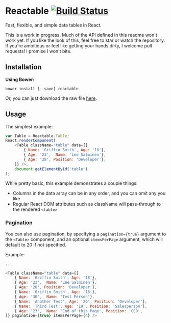 Reactable [![Build Status](https://travis-ci.org/glittershark/reactable.svg?branch=master)](https://travis-ci.org/glittershark/reactable)
=========

Fast, flexible, and simple data tables in React.

This is a work in progress. Much of the API defined in this readme won't work
yet. If you like the look of this, feel free to star or watch the repository. If
you're ambitious or feel like getting your hands dirty, I welcome pull requests!
I promise I won't bite.

## Installation

**Using Bower:**

```
bower install [--save] reactable
```

Or, you can just download the raw file
[here](https://github.com/glittershark/reactable/blob/master/build/reactable.js).

## Usage

The simplest example:

```javascript
var Table = Reactable.Table;
React.renderComponent(
    <Table className="table" data={[
        { Name: 'Griffin Smith', Age: '18'},
        { Age: '23',  Name: 'Lee Salminen'},
        { Age: '28', Position: 'Developer'},
    ]} />,
    document.getElementById('table')
);
```

While pretty basic, this example demonstrates a couple things:
- Columns in the data array can be in any order, and you can omit any you like
- Regular React DOM attributes such as className will pass-through to the
  rendered `<table>`

### Pagination

You can also use pagination, by specifying a `pagination={true}` argument to the
`<Table>` component, and an optional `itemsPerPage` argument, which will default
to 20 if not specified.

Example:

```javascript
...

<Table className="table" data={[
    { Name: 'Griffin Smith', Age: '18'},
    { Age: '23',  Name: 'Lee Salminen'},
    { Age: '28', Position: 'Developer'},
    { Name: 'Griffin Smith', Age: '18'},
    { Age: '30',  Name: 'Test Person'},
    { Name: 'Another Test', Age: '26', Position: 'Developer'},
    { Name: 'Third Test', Age: '19', Position: 'Salesperson'},
    { Age: '23',  Name: 'End of this Page', Position: 'CEO',
]} pagination={true} itemsPerPage={4} />
```

